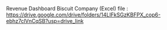 Revenue Dashboard Biscuit Company (Excel) 
file : https://drive.google.com/drive/folders/14LIFkSGzKBFPX_cop6-ebhz7clVnCqSB?usp=drive_link
